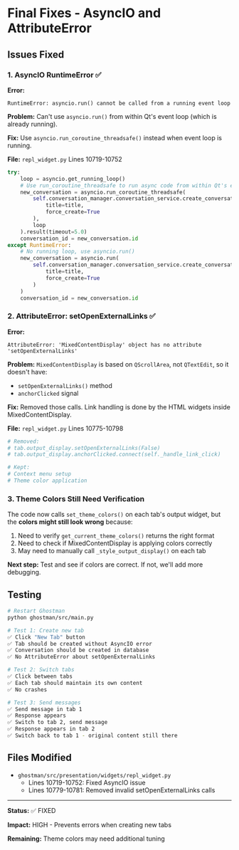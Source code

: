 # Final Fixes - AsyncIO and AttributeError

## Issues Fixed

### 1. AsyncIO RuntimeError ✅

**Error:**
```
RuntimeError: asyncio.run() cannot be called from a running event loop
```

**Problem:** Can't use `asyncio.run()` from within Qt's event loop (which is already running).

**Fix:** Use `asyncio.run_coroutine_threadsafe()` instead when event loop is running.

**File:** `repl_widget.py` Lines 10719-10752

```python
try:
    loop = asyncio.get_running_loop()
    # Use run_coroutine_threadsafe to run async code from within Qt's event loop
    new_conversation = asyncio.run_coroutine_threadsafe(
        self.conversation_manager.conversation_service.create_conversation(
            title=title,
            force_create=True
        ),
        loop
    ).result(timeout=5.0)
    conversation_id = new_conversation.id
except RuntimeError:
    # No running loop, use asyncio.run()
    new_conversation = asyncio.run(
        self.conversation_manager.conversation_service.create_conversation(
            title=title,
            force_create=True
        )
    )
    conversation_id = new_conversation.id
```

### 2. AttributeError: setOpenExternalLinks ✅

**Error:**
```
AttributeError: 'MixedContentDisplay' object has no attribute 'setOpenExternalLinks'
```

**Problem:** `MixedContentDisplay` is based on `QScrollArea`, not `QTextEdit`, so it doesn't have:
- `setOpenExternalLinks()` method
- `anchorClicked` signal

**Fix:** Removed those calls. Link handling is done by the HTML widgets inside MixedContentDisplay.

**File:** `repl_widget.py` Lines 10775-10798

```python
# Removed:
# tab.output_display.setOpenExternalLinks(False)
# tab.output_display.anchorClicked.connect(self._handle_link_click)

# Kept:
# Context menu setup
# Theme color application
```

### 3. Theme Colors Still Need Verification

The code now calls `set_theme_colors()` on each tab's output widget, but the **colors might still look wrong** because:

1. Need to verify `get_current_theme_colors()` returns the right format
2. Need to check if MixedContentDisplay is applying colors correctly
3. May need to manually call `_style_output_display()` on each tab

**Next step:** Test and see if colors are correct. If not, we'll add more debugging.

## Testing

```bash
# Restart Ghostman
python ghostman/src/main.py

# Test 1: Create new tab
✅ Click "New Tab" button
✅ Tab should be created without AsyncIO error
✅ Conversation should be created in database
✅ No AttributeError about setOpenExternalLinks

# Test 2: Switch tabs
✅ Click between tabs
✅ Each tab should maintain its own content
✅ No crashes

# Test 3: Send messages
✅ Send message in tab 1
✅ Response appears
✅ Switch to tab 2, send message
✅ Response appears in tab 2
✅ Switch back to tab 1 - original content still there
```

## Files Modified

- `ghostman/src/presentation/widgets/repl_widget.py`
  - Lines 10719-10752: Fixed AsyncIO issue
  - Lines 10779-10781: Removed invalid setOpenExternalLinks calls

---

**Status:** ✅ FIXED

**Impact:** HIGH - Prevents errors when creating new tabs

**Remaining:** Theme colors may need additional tuning
